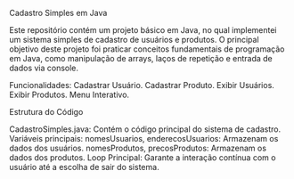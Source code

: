 Cadastro Simples em Java

Este repositório contém um projeto básico em Java, no qual implementei um sistema simples de cadastro de usuários e produtos. O principal objetivo deste projeto foi praticar conceitos fundamentais de programação em Java, como manipulação de arrays, laços de repetição e entrada de dados via console.

Funcionalidades:
Cadastrar Usuário.
Cadastrar Produto.
Exibir Usuários.
Exibir Produtos.
Menu Interativo.

Estrutura do Código

CadastroSimples.java: Contém o código principal do sistema de cadastro.
Variáveis principais:
nomesUsuarios, enderecosUsuarios: Armazenam os dados dos usuários.
nomesProdutos, precosProdutos: Armazenam os dados dos produtos.
Loop Principal: Garante a interação contínua com o usuário até a escolha de sair do sistema.
